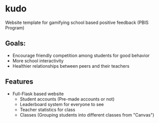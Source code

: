 # kudo
Website template for gamifying school based positive feedback (PBIS Program)

## Goals:
 - Encourage friendly competition among students for good behavior
 - More school interactivity
 - Healthier relationships between peers and their teachers

## Features
 - Full-Flask based website
   - Student accounts (Pre-made accounts or not)
   - Leaderboard system for everyone to see
   - Teacher statistics for class
   - Classes (Grouping students into different classes from "Canvas")
